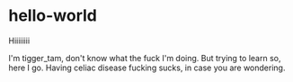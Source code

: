 # hello-world

Hiiiiiiii

I'm tigger_tam, don't know what the fuck I'm doing. But trying to learn so, here I go.
Having celiac disease fucking sucks, in case you are wondering.
